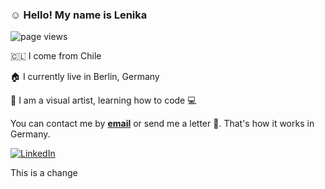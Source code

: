 ### :relaxed: Hello! My name is Lenika 


 <img src="https://komarev.com/ghpvc/?username=lenikanuffer" alt="page views">

🇨🇱 I come from Chile 

🏠 I currently live in Berlin, Germany 

🎨 I am a visual artist, learning how to code 💻

You can contact me by <a href="mailto:nufferlenika@gmail.com"><b>email</b></a>
or send me a letter 💌. That's how it works in Germany. 

<a href="https://www.linkedin.com/in/" target="_blank"><img src="https://img.shields.io/badge/LinkedIn-%230077B5.svg?&style=flat-square&logo=linkedin&logoColor=white" alt="LinkedIn"></a>


This is a change 

<!--
**lenikanuffer/lenikanuffer** is a ✨ _special_ ✨ repository because its `README.md` (this file) appears on your GitHub profile.

Here are some ideas to get you started:

- 🔭 I’m currently working on ...
- 🌱 I’m currently learning ...
- 👯 I’m looking to collaborate on ...
- 🤔 I’m looking for help with ...
- 💬 Ask me about ...
- 📫 How to reach me: ...
- 😄 Pronouns: ...
- ⚡ Fun fact: ...
-->
